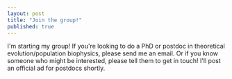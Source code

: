 ```yaml
---
layout: post
title: "Join the group!"
published: true
---
```


I'm starting my group! 
If you're looking to do a PhD or postdoc in theoretical evolution/population biophysics,
please send me an email. 
Or if you know someone who might be interested, please tell them to get in touch!
I'll post an official ad for postdocs shortly.
